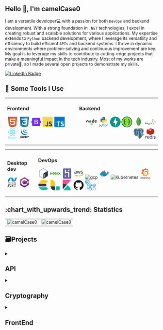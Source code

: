 

<h2>Hello 👋, I'm <a">camelCase0</a></h2>

I am a versatile developer💻 with a passion for both `DevOps` and backend development. With a strong foundation in `.NET` technologies, I excel in creating robust and scalable solutions for various applications. My expertise extends to `Python` backend development, where I leverage its versatility and efficiency to build efficient `APIs` and backend systems. I thrive in dynamic environments where problem-solving and continuous improvement are key. My goal is to leverage my skills to contribute to cutting-edge projects that make a meaningful impact in the tech industry.
Most of my works are private🔏, so I made several open projects to demonstrate my skills.
  

<p> 
  <a href="https://www.linkedin.com/in/pablo-ryuz-3845a41b8"><img src="https://img.shields.io/badge/-@pablo-0077B5?style=flat-square&amp;labelColor=0077B5&amp;logo=LinkedIn&amp;link=https://www.linkedin.com/in/pablo-ryuz-3845a41b8" alt="LinkedIn Badge"></a>
  
 </p>


<h2>🧰 Some Tools I Use</h2>
<table>
  <tr>
    <td>
      <h3>Frontend</h3>
      <p align="left">
        <img src="https://raw.githubusercontent.com/devicons/devicon/6910f0503efdd315c8f9b858234310c06e04d9c0/icons/html5/html5-original.svg" alt="HTML" width="35" height="35" />
        <img src="https://raw.githubusercontent.com/devicons/devicon/master/icons/css3/css3-original.svg" alt="CSS" width="35" height="35" />
        <img src="https://raw.githubusercontent.com/devicons/devicon/master/icons/bootstrap/bootstrap-plain.svg" alt="bootstrap" width="35" height="35" />
        <img src="https://raw.githubusercontent.com/devicons/devicon/master/icons/javascript/javascript-original.svg" alt="javascript" width="35" height="35" />
        <img src="https://raw.githubusercontent.com/devicons/devicon/master/icons/typescript/typescript-original.svg" alt="typescript" width="35" height="35" />
        <img src="https://raw.githubusercontent.com/devicons/devicon/master/icons/react/react-original-wordmark.svg" alt="react" width="35" height="35" />
        <img src="https://raw.githubusercontent.com/devicons/devicon/6910f0503efdd315c8f9b858234310c06e04d9c0/icons/jquery/jquery-original-wordmark.svg" alt="jQuery" width="35" height="35" />
      </p>
    </td>
    <td>
      <h3>Backend</h3>
      <p align="right">
        <img src="https://raw.githubusercontent.com/devicons/devicon/master/icons/nodejs/nodejs-original-wordmark.svg" alt="nodejs" width="35" height="35" />
        <img src="https://raw.githubusercontent.com/devicons/devicon/master/icons/python/python-original-wordmark.svg" alt="python" width="35" height="35" />
        <img src="https://raw.githubusercontent.com/devicons/devicon/master/icons/fastapi/fastapi-original.svg" alt="fastapi" width="35" height="35" />
        <img src="https://raw.githubusercontent.com/devicons/devicon/6910f0503efdd315c8f9b858234310c06e04d9c0/icons/swagger/swagger-original.svg" alt="fastapi" width="35" height="35" />
        <img src="https://raw.githubusercontent.com/devicons/devicon/master/icons/mongodb/mongodb-original.svg" alt="mongodb" width="35" height="35" />
        <img src="https://raw.githubusercontent.com/devicons/devicon/master/icons/mysql/mysql-original-wordmark.svg" alt="mysql" width="35" height="35" />
        <img src="https://raw.githubusercontent.com/devicons/devicon/6910f0503efdd315c8f9b858234310c06e04d9c0/icons/postgresql/postgresql-original.svg" alt="mysql" width="35" height="35" />
        <img src="https://raw.githubusercontent.com/devicons/devicon/master/icons/redis/redis-original-wordmark.svg" alt="redis" width="35" height="35" />
      </p>
    </td>
  </tr>
</table>
<table>
  <tr>
    <td>
      <h3> Desktop dev</h3>
      <p align="left">
        <img src="https://raw.githubusercontent.com/devicons/devicon/6910f0503efdd315c8f9b858234310c06e04d9c0/icons/dot-net/dot-net-original-wordmark.svg" alt="dotnet" width="35" height="35" />
        <img src="https://raw.githubusercontent.com/devicons/devicon/6910f0503efdd315c8f9b858234310c06e04d9c0/icons/csharp/csharp-original.svg" alt="cs" width="35" height="35" />
      </p>
    </td>
    <td>
      <h3>DevOps</h3>
      <p align="left">
        <img src="https://raw.githubusercontent.com/devicons/devicon/6910f0503efdd315c8f9b858234310c06e04d9c0/icons/bash/bash-original.svg" alt="bash" width="35" height="35" />
        <img src="https://raw.githubusercontent.com/devicons/devicon/master/icons/nginx/nginx-original.svg" alt="nginx" width="35" height="35" />
        <img src="https://raw.githubusercontent.com/devicons/devicon/master/icons/heroku/heroku-plain.svg" alt="heroku" width="35" height="35" />
        <img src="https://raw.githubusercontent.com/github/explore/80688e429a7d4ef2fca1e82350fe8e3517d3494d/topics/aws/aws.png" alt="aws" width="35" height="35" />
        <img src="https://www.vectorlogo.zone/logos/google_cloud/google_cloud-icon.svg" alt="gcp" width="35" height="35" />
        <img src="https://raw.githubusercontent.com/devicons/devicon/master/icons/docker/docker-original.svg" alt="Docker" width="35" height="35" />
        <img src="https://www.vectorlogo.zone/logos/kubernetes/kubernetes-icon.svg" alt="Kubernetes" width="35" height="35" />
        <img src="https://raw.githubusercontent.com/devicons/devicon/master/icons/grafana/grafana-original-wordmark.svg" alt="grafana" width="35" height="35" />
        <img src="https://raw.githubusercontent.com/devicons/devicon/master/icons/elasticsearch/elasticsearch-original.svg" alt="elasticsearch" width="35" height="35" />
        <img src="https://raw.githubusercontent.com/devicons/devicon/6910f0503efdd315c8f9b858234310c06e04d9c0/icons/logstash/logstash-original.svg" alt="logstash" width="35" height="35" />
        <img src="https://raw.githubusercontent.com/devicons/devicon/6910f0503efdd315c8f9b858234310c06e04d9c0/icons/kibana/kibana-original.svg" alt="kibana" width="35" height="35" />
        <img src="https://raw.githubusercontent.com/devicons/devicon/6910f0503efdd315c8f9b858234310c06e04d9c0/icons/github/github-original.svg" alt="github" width="35" height="35" />
        <img src="https://raw.githubusercontent.com/devicons/devicon/6910f0503efdd315c8f9b858234310c06e04d9c0/icons/githubactions/githubactions-original.svg" alt="actions" width="35" height="35" />
      </p>
    </td>
  </tr>
</table>


<h2> :chart_with_upwards_trend: Statistics</h2>
<table>
  <tr>
    <td>
      <img src="https://github-readme-stats.vercel.app/api/top-langs/?username=camelCase0&layout=donut-vertical&hide_border=true" alt="camelCase0">
    </td>
    <td>
        <img src="https://github-readme-stats.vercel.app/api?username=camelCase0&show_icons=true&count_private=true&card_width=400&hide_border=true" alt="camelCase0" />
    </td>
  </tr>
</table>

<h2>🗃️Projects</h2>
<details>
  <summary><h2>API</h2></summary>

- [x] [**BludsFast💉🩸**](https://github.com/camelCase0/BludsFast)
- [x] [**Int20-Auction**](https://github.com/camelCase0/int20-auction)
- [x] [**FastAPI demo**](https://github.com/camelCase0/fastapi-trade)
- [x] [**mealApi👨‍🍳**](https://github.com/camelCase0/mealApi)
- [ ] [**And others . . .**](https://github.com/camelCase0?tab=repositories)
</details>

<details>
  <summary><h2>Cryptography</h2></summary>

- [x] [**CryptoRGR 🔏**](https://github.com/camelCase0/CryptoRGR))
- [x] [**cypherPostQuantum 🧮**](https://github.com/camelCase0/cypherPostQuantum)
- [x] [**Primary attack**](https://github.com/camelCase0/primary-attack)

</details>

<details>
  <summary><h2>FrontEnd</h2></summary>
  
- [x] [**MealApp**](https://camelcase0.github.io/meal-front)
- [ ] 
</details>




